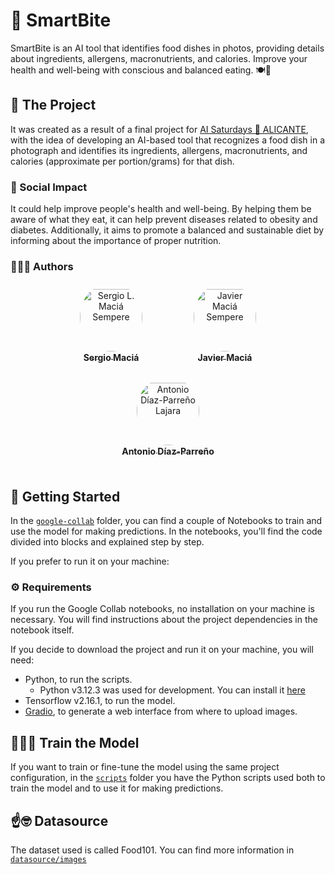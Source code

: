 # 🍏 SmartBite

SmartBite is an AI tool that identifies food dishes in photos, providing details about ingredients, allergens, macronutrients, and calories. Improve your health and well-being with conscious and balanced eating. 🍽️🌿

<!-- TODO: añadir el artículo de Medium aquí una vez se publique -->

## 🧠 The Project

It was created as a result of a final project for [AI Saturdays 🤖 ALICANTE][1], with the idea of developing an AI-based tool that recognizes a food dish in a photograph and identifies its ingredients, allergens, macronutrients, and calories (approximate per portion/grams) for that dish.

### 👥 Social Impact
It could help improve people's health and well-being. By helping them be aware of what they eat, it can help prevent diseases related to obesity and diabetes. Additionally, it aims to promote a balanced and sustainable diet by informing about the importance of proper nutrition.

### 🧑🏻‍🍳 Authors

<div style="display:flex;flex-direction:row;flex-wrap:wrap;align-items:center;justify-content:center">
    <div style="text-align:center; margin: 0 16px; word-wrap: break-word; width: 150.0; height: 150.0">
        <a href="https://github.com/sergiolms">
            <img src="https://avatars.githubusercontent.com/u/86774052?v=4" width="100;"  style="border-radius:50%;align-items:center;justify-content:center;overflow:hidden;padding-top:10px" alt="Sergio L. Maciá Sempere"/>
            <br />
            <sub style="font-size:14px"><b>Sergio Maciá</b></sub>
        </a>
    </div>
    <div style="text-align:center; margin: 0 16px; word-wrap: break-word; width: 150.0; height: 150.0">
        <a href="https://github.com/Javier-Macia">
            <img src="https://avatars.githubusercontent.com/u/72144607?v=4" width="100;"  style="border-radius:50%;align-items:center;justify-content:center;overflow:hidden;padding-top:10px" alt="Javier Maciá Sempere"/>
            <br />
            <sub style="font-size:14px"><b>Javier Maciá</b></sub>
        </a>
    </div>
    <div style="text-align:center; margin: 0 16px; word-wrap: break-word; width: 150.0; height: 150.0">
        <a href="https://github.com/adl23-ua">
            <img src="https://avatars.githubusercontent.com/u/123936715?v=4" width="100;"  style="border-radius:50%;align-items:center;justify-content:center;overflow:hidden;padding-top:10px" alt="Antonio Díaz-Parreño Lajara"/>
            <br />
            <sub style="font-size:14px"><b>Antonio Díaz-Parreño</b></sub>
        </a>
    </div>
</div>

## 🌿 Getting Started

In the [`google-collab`](google-collab) folder, you can find a couple of Notebooks to train and use the model for making predictions. In the notebooks, you'll find the code divided into blocks and explained step by step.

If you prefer to run it on your machine:

### ⚙️ Requirements

If you run the Google Collab notebooks, no installation on your machine is necessary. 
You will find instructions about the project dependencies in the notebook itself.

If you decide to download the project and run it on your machine, you will need:
- Python, to run the scripts. 
    - Python v3.12.3 was used for development. You can install it [here][2]
- Tensorflow v2.16.1, to run the model.
- [Gradio][3], to generate a web interface from where to upload images.

## 🏋🏻‍♂️ Train the Model

If you want to train or fine-tune the model using the same project configuration, in the [`scripts`](scripts) folder you have the Python scripts used both to train the model and to use it for making predictions.

## ☝️🤓 Datasource

The dataset used is called Food101. You can find more information in [`datasource/images`](datasource/images/README.md)

[1]:https://saturdays.ai/alicante/
[2]:https://www.python.org/downloads/release/python-3123/
[3]:https://github.com/gradio-app/gradio
